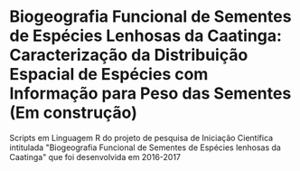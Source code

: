 # Biogeografia Funcional de Sementes de Espécies Lenhosas da Caatinga: Caracterização da Distribuição Espacial de Espécies com Informação para Peso das Sementes (Em construção)
Scripts em Linguagem R do projeto de pesquisa de Iniciação Científica intitulada "Biogeografia Funcional de Sementes de Espécies lenhosas da Caatinga" que foi desenvolvida em 2016-2017
